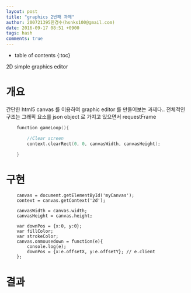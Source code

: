 ```yaml
---
layout: post
title: "graphics 2번째 과제"
author: 200721395한경수(hsnks100@gmail.com)
date: 2016-09-17 08:51 +0900
tags: hash
comments: true
---
```

* table of contents
{:toc}


2D simple graphics editor


# 개요

간단한 html5 canvas 를 이용하여 graphic editor 를 만들어보는 과제다..
전체적인 구조는 그래픽 요소를 json object 로 가지고 있으면서 requestFrame 

``` cpp
    function gameLoop(){

        //Clear screen
        context.clearRect(0, 0, canvasWidth, canvasHeight);

    }

```

# 구현

```
    canvas = document.getElementById('myCanvas');
    context = canvas.getContext('2d');

    canvasWidth = canvas.width;
    canvasHeight = canvas.height;

    var downPos = {x:0, y:0};
    var fillColor;
    var strokeColor;
    canvas.onmousedown = function(e){
        console.log(e);
        downPos = {x:e.offsetX, y:e.offsetY}; // e.client 
    };
```


# 결과



